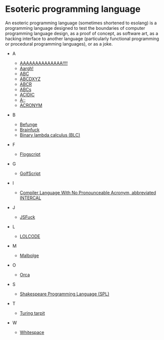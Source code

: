 # Esoteric programming language
An esoteric programming language (sometimes shortened to esolang) is a programming language designed to test the boundaries of computer programming language design, as a proof of concept, as software art, as a hacking interface to another language (particularly functional programming or procedural programming languages), or as a joke.

- A
  - <a href="https://esolangs.org/wiki/AAAAAAAAAAAAAA!!!!">AAAAAAAAAAAAAA!!!!</a>
  - <a href="https://esolangs.org/wiki/Argh!">Aargh!</a>
  - <a href="https://esolangs.org/wiki/ABC">ABC</a>
  - <a href="https://esolangs.org/wiki/ABCDXYZ">ABCDXYZ</a>
  - <a href="https://esolangs.org/wiki/ABCR">ABCR</a>
  - <a href="https://esolangs.org/wiki/ABCs">ABCs</a>
  - <a href="https://esolangs.org/wiki/ACIDIC">ACIDIC</a>
  - <a href="https://esolangs.org/wiki/A_colon_semicolon">A:;</a>
  - <a href="https://esolangs.org/wiki/ACRONYM">ACRONYM</a>
  
- B
  - <a href="https://en.wikipedia.org/wiki/Befunge" target="_blank" >Befunge</a>
  - <a href="https://en.wikipedia.org/wiki/Brainfuck" target="_blank" >Brainfuck</a>
  - <a href="https://en.wikipedia.org/wiki/Binary_lambda_calculus" target="_blank" >Binary lambda calculus (BLC)</a>
- F
  - <a href="http://zzo38computer.org/esoteric/FlogScript/" target="_blank" >Flogscript</a>
- G
  - <a href="https://en.wikipedia.org/wiki/Code_golf#Dedicated_golfing_languages" target="_blank" >GolfScript</a>
- I
  - <a href="https://en.wikipedia.org/wiki/INTERCAL" target="_blank" >Compiler Language With No Pronounceable Acronym, abbreviated INTERCAL</a>
- J
  - <a href="https://en.wikipedia.org/wiki/JSFuck" target="_blank" >JSFuck</a>
- L
  - <a href="https://en.wikipedia.org/wiki/LOLCODE" target="_blank" >LOLCODE</a>
- M
  - <a href="https://en.wikipedia.org/wiki/Malbolge" target="_blank" >Malbolge</a>
- O
  - <a href="https://github.com/hundredrabbits/Orca" target="_blank" >Orca</a>
- S
  - <a href="https://en.wikipedia.org/wiki/Shakespeare_Programming_Language" target="_blank" >Shakespeare Programming Language (SPL)</a>
- T
  - <a href="https://en.wikipedia.org/wiki/Esoteric_programming_language" target="_blank" >Turing tarpit</a>
- W
  - <a href="https://en.wikipedia.org/wiki/Whitespace_(programming_language)" target="_blank" >Whitespace</a>


